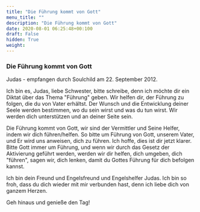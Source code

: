 ```yaml
---
title: "Die Führung kommt von Gott"
menu_title: ""
description: "Die Führung kommt von Gott"
date: 2020-08-01 06:25:48+00:100
draft: False
hidden: True
weight:
---
```

### Die Führung kommt von Gott

Judas - empfangen durch Soulchild am 22. September 2012.

Ich bin es, Judas, liebe Schwester, bitte schreibe, denn ich möchte dir ein Diktat über das Thema "Führung" geben. Wir helfen dir, der Führung zu folgen, die du von Vater erhältst. Der Wunsch und die Entwicklung deiner Seele werden bestimmen, wo du sein wirst und was du tun wirst. Wir werden dich unterstützen und an deiner Seite sein.

Die Führung kommt von Gott, wir sind der Vermittler und Seine Helfer, indem wir dich führen/helfen. So bitte um Führung von Gott, unserem Vater, und Er wird uns anweisen, dich zu führen. Ich hoffe, dies ist dir jetzt klarer. Bitte Gott immer um Führung, und wenn wir durch das Gesetz der Aktivierung geführt werden, werden wir dir helfen, dich umgeben, dich "führen", sagen wir, dich lenken, damit du Gottes Führung für dich befolgen kannst.

Ich bin dein Freund und Engelsfreund und Engelshelfer Judas. Ich bin so froh, dass du dich wieder mit mir verbunden hast, denn ich liebe dich von ganzem Herzen.

Geh hinaus und genieße den Tag!
